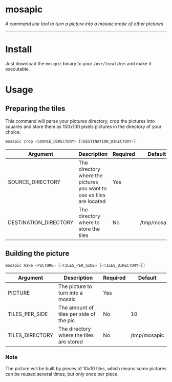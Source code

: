 # mosapic

_A command line tool to turn a picture into a mosaic made of other pictures_

---

# Install

Just download the `mosapic` binary to your `/usr/local/bin` and make it executable.

# Usage

## Preparing the tiles

This command will parse your pictures directory, crop the pictures into squares and store them as 100x100 pixels pictures in 
the directory of your choice.

```bash
mosapic crop <SOURCE_DIRECTORY> [<DESTINATION_DIRECTORY>]
```

| Argument              | Description                                                           | Required | Default      |
| --------------------- | --------------------------------------------------------------------- | -------- | ------------ |
| SOURCE_DIRECTORY      | The directory where the pictures you want to use as tiles are located | Yes      |              |
| DESTINATION_DIRECTORY | The directory where to store the tiles                                | No       | /tmp/mosapic |

## Building the picture

```bash
mosapic make <PICTURE> [<TILES_PER_SIDE> [<TILES_DIRECTORY>]]
```

| Argument        | Description                              | Required | Default      |
|-----------------|------------------------------------------|----------|--------------|
| PICTURE         | The picture to turn into a mosaic        | Yes      |              |
| TILES_PER_SIDE  | The amount of tiles per side of the pic  | No       | 10           |
| TILES_DIRECTORY | The directory where the tiles are stored | No       | /tmp/mosapic |

### Note

The picture will be built by pieces of 10x10 tiles, which means some pictures can be reused several times, but only once per piece.
